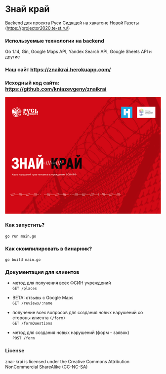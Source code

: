# Знай край
Backend для проекта Руси Сидящей на хакатоне Новой Газеты (https://projector2020.te-st.ru/)

### Используемые технологии на backend
Go 1.14, Gin, Google Maps API, Yandex Search API, Google Sheets API и другие

### Наш сайт https://znaikrai.herokuapp.com/
### Исходный код сайта: https://github.com/kniazevgeny/znaikrai

<img src="https://github.com/semyon-dev/znai-krai/blob/master/img.png" alt="drawing" width="700"/>

### Как запустить?
`go run main.go`

### Как скомпилировать в бинарник?
`go build main.go`

### Документация для клиентов

* метод для получения всех ФСИН учреждений \
`GET /places`

* BETA: отзывы с Google Maps \
`GET /reviews/:name`

* получение всех вопросов для создания новых нарушений со стороны клиента `(/form)` \
`GET /formQuestions`

* метод для создания новых нарушений (форм - заявок) \
`POST /form`

### License
znai-krai is licensed under the Creative Commons Attribution NonCommercial ShareAlike (CC-NC-SA)
